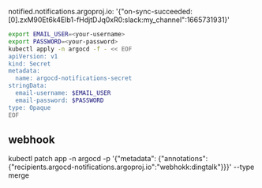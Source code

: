 notified.notifications.argoproj.io: '{"on-sync-succeeded:[0].zxM90Et6k4Elb1-fHdjtDJq0xR0:slack:my_channel":1665731931}'

```bash
export EMAIL_USER=<your-username>
export PASSWORD=<your-password>
kubectl apply -n argocd -f - << EOF
apiVersion: v1
kind: Secret
metadata:
  name: argocd-notifications-secret
stringData:
  email-username: $EMAIL_USER
  email-password: $PASSWORD
type: Opaque
EOF
```

## webhook

kubectl patch app <my-app> -n argocd -p '{"metadata": {"annotations": {"recipients.argocd-notifications.argoproj.io":"webhokk:dingtalk"}}}' --type merge


